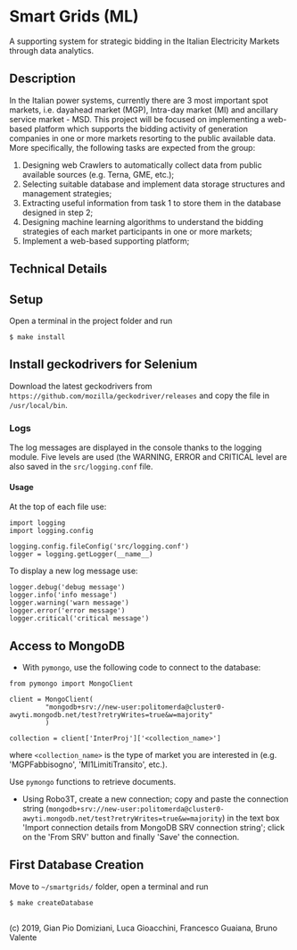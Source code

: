 # Smart Grids (ML)
A supporting system for strategic bidding in the Italian Electricity Markets through data analytics.

## Description
In the Italian power systems, currently there are 3 most important spot markets, i.e. dayahead market (MGP), Intra-day market (MI) and ancillary service market - MSD. 
This project will be focused on implementing a web-based platform which supports the bidding activity of generation companies in one or more markets resorting to the public available data. 
More specifically, the following tasks are expected from the group:
1. Designing web Crawlers to automatically collect data from public available sources (e.g. Terna, GME, etc.);
2. Selecting suitable database and implement data storage structures and management strategies;
3. Extracting useful information from task 1 to store them in the database designed in step 2;
4. Designing machine learning algorithms to understand the bidding strategies of each market participants in one or more markets;
5. Implement a web-based supporting platform;

## Technical Details

## Setup
Open a terminal in the project folder and run
```
$ make install
```
## Install geckodrivers for Selenium
Download the latest geckodrivers from ```https://github.com/mozilla/geckodriver/releases``` and copy the file in ```/usr/local/bin```.

### Logs
The log messages are displayed in the console thanks to the logging module. Five levels are used (the WARNING, ERROR and CRITICAL level are also saved in the ``` src/logging.conf ``` file.
#### Usage
At the top of each file use:
```
import logging
import logging.config

logging.config.fileConfig('src/logging.conf')
logger = logging.getLogger(__name__)
```
To display a new log message use:
```
logger.debug('debug message')
logger.info('info message')
logger.warning('warn message')
logger.error('error message')
logger.critical('critical message')
```

## Access to MongoDB
* With ```pymongo```, use the following code to connect to the database:
```
from pymongo import MongoClient

client = MongoClient(
         "mongodb+srv://new-user:politomerda@cluster0-awyti.mongodb.net/test?retryWrites=true&w=majority"
         )

collection = client['InterProj']['<collection_name>']
```
where ```<collection_name>``` is the type of market you are interested in (e.g. 'MGPFabbisogno', 'MI1LimitiTransito', etc.).

Use ```pymongo``` functions to retrieve documents.

* Using Robo3T, create a new connection; copy and paste the connection string 
(```mongodb+srv://new-user:politomerda@cluster0-awyti.mongodb.net/test?retryWrites=true&w=majority```) in the text box
 'Import connection details from MongoDB SRV connection string'; click on the 'From SRV' button and
 finally 'Save' the connection.

 ## First Database Creation
 Move to ```~/smartgrids/``` folder, open a terminal and run
 ```
$ make createDatabase
```

## 
(c) 2019, Gian Pio Domiziani, Luca Gioacchini, Francesco Guaiana, Bruno Valente
